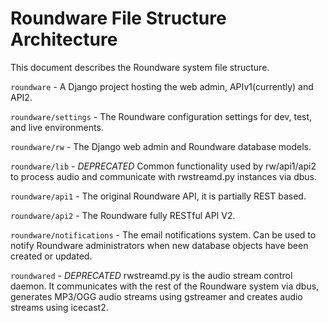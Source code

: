 # Roundware File Structure Architecture

This document describes the Roundware system file structure.

`roundware` - A Django project hosting the web admin, APIv1(currently) and API2.

`roundware/settings` - The Roundware configuration settings for dev, test, and
live environments.

`roundware/rw` - The Django web admin and Roundware database models.

`roundware/lib` - *DEPRECATED* Common functionality used by rw/api1/api2 to process audio and
communicate with rwstreamd.py instances via dbus.

`roundware/api1` - The original Roundware API, it is partially REST based.

`roundware/api2` - The Roundware fully RESTful API V2.

`roundware/notifications` - The email notifications system. Can be used to notify
Roundware administrators when new database objects have been created or
updated.

`roundwared` - *DEPRECATED* rwstreamd.py is the audio stream control daemon. It communicates
with the rest of the Roundware system via dbus, generates MP3/OGG audio streams
using gstreamer and creates audio streams using icecast2.
